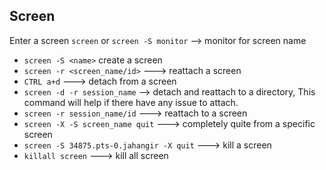 ## Screen

Enter a screen `screen` or `screen -S monitor` --> monitor for screen name

* `screen -S <name>` create a screen
* `screen -r <screen_name/id>` ---> reattach a screen
* `CTRL a+d` ---> detach from a screen
* `screen -d -r session_name` --> detach and reattach to a directory, This command will help if there have any issue to attach.
* `screen -r session_name/id` ---> reattach to a screen
* `screen -X -S screen_name quit` ---> completely quite from a specific screen
* `screen -S 34875.pts-0.jahangir -X quit` ---> kill a screen
* `killall screen` ---> kill all screen
